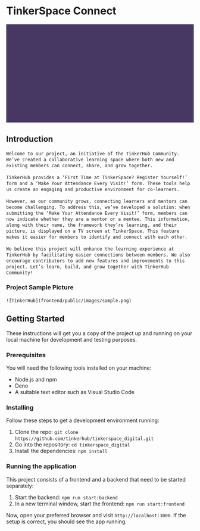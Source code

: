 
# TinkerSpace Connect

  ![TinkerHub](frontend/public/images/tinkerHub.gif)
  

## Introduction

	Welcome to our project, an initiative of the TinkerHub Community. We’ve created a collaborative learning space where both new and existing members can connect, share, and grow together.

	TinkerHub provides a ‘First Time at TinkerSpace? Register Yourself!’ form and a ‘Make Your Attendance Every Visit!’ form. These tools help us create an engaging and productive environment for co-learners.
	
	However, as our community grows, connecting learners and mentors can become challenging. To address this, we’ve developed a solution: when submitting the ‘Make Your Attendance Every Visit!’ form, members can now indicate whether they are a mentor or a mentee. This information, along with their name, the framework they’re learning, and their picture, is displayed on a TV screen at TinkerSpace. This feature makes it easier for members to identify and connect with each other.
	
	We believe this project will enhance the learning experience at TinkerHub by facilitating easier connections between members. We also encourage contributors to add new features and improvements to this project. Let’s learn, build, and grow together with TinkerHub Community!

### Project Sample Picture

	![TinkerHub](frontend/public/images/sample.png)

## Getting Started

These instructions will get you a copy of the project up and running on your local machine for development and testing purposes.

### Prerequisites

You will need the following tools installed on your machine:

- Node.js and npm
- Deno
- A suitable text editor such as Visual Studio Code

### Installing

Follow these steps to get a development environment running:

1. Clone the repo: `git clone https://github.com/tinkerhub/tinkerspace_digital.git`
2. Go into the repository: `cd tinkerspace_digital`
3. Install the dependencies: `npm install`

### Running the application

This project consists of a frontend and a backend that need to be started separately:

1. Start the backend: `npm run start:backend`
2. In a new terminal window, start the frontend: `npm run start:frontend`

Now, open your preferred browser and visit `http://localhost:3000`. If the setup is correct, you should see the app running.
